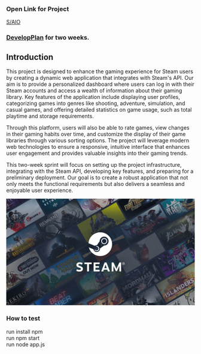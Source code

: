 ### Open Link for Project
[S/AIO](http://saio.us-east-2.elasticbeanstalk.com)

### [DevelopPlan](developPlan.md) for two weeks.
  
## Introduction
This project is designed to enhance the gaming experience for Steam users by creating a dynamic web application that integrates with Steam's API. Our aim is to provide a personalized dashboard where users can log in with their Steam accounts and access a wealth of information about their gaming library. Key features of the application include displaying user profiles, categorizing games into genres like shooting, adventure, simulation, and casual games, and offering detailed statistics on game usage, such as total playtime and storage requirements.

Through this platform, users will also be able to rate games, view changes in their gaming habits over time, and customize the display of their game libraries through various sorting options. The project will leverage modern web technologies to ensure a responsive, intuitive interface that enhances user engagement and provides valuable insights into their gaming trends.

This two-week sprint will focus on setting up the project infrastructure, integrating with the Steam API, developing key features, and preparing for a preliminary deployment. Our goal is to create a robust application that not only meets the functional requirements but also delivers a seamless and enjoyable user experience.
  
![steam](./steam-dashboard/public/img/readme.jpg "steam")   

### How to test
run install npm  
run npm start  
run node app.js  